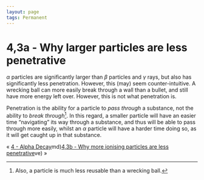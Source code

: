 ```yaml
---
layout: page
tags: Permanent  
---
```

# 4,3a - Why larger particles are less penetrative
$\alpha$ particles are significantly larger than $\beta$ particles and $\gamma$ rays, but also has significantly less penetration. However, this (may) seem counter-intuitive. A wrecking ball can more easily break through a wall than a bullet, and still have more energy left over. However, this is not what penetration is.

Penetration is the ability for a particle to *pass through* a substance, not the ability to *break through*[^1]. In this regard, a smaller particle will have an easier time “navigating” its way through a substance, and thus will be able to pass through more easily, whilst an $\alpha$ particle will have a harder time doing so, as it will get caught up in that substance. 

« [4 - Alpha Decay](4%20-%20Alpha%20Decay)md)[4,3b - Why more ionising particles are less penetrative](4,3b%20-%20Why%20more%20ionising%20particles%20are%20less%20penetrative)ve) »

[^1]: Also, a particle is much less reusable than a wrecking ball.